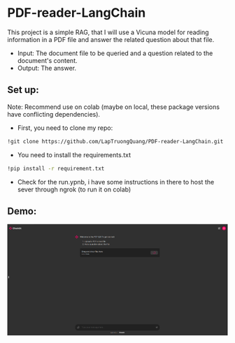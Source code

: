 # PDF-reader-LangChain
This project is a simple RAG, that I will use a Vicuna model for reading information in a PDF file and answer the related question about that file.
- Input: The document file to be queried and a question related to the document's content.
- Output: The answer.

## Set up:
Note: Recommend use on colab (maybe on local, these package versions have conflicting dependencies).
- First, you need to clone my repo:
```sh
!git clone https://github.com/LapTruongQuang/PDF-reader-LangChain.git
```
- You need to install the requirements.txt
```sh
!pip install -r requirement.txt
```
- Check for the run.ypnb, i have some instructions in there to host the sever through ngrok (to run it on colab)

## Demo:
![Demo](./images/demo.png)


